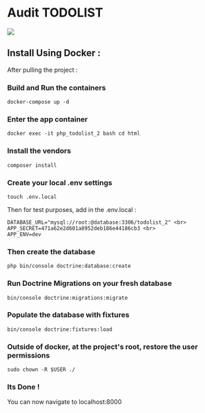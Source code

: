 <h1>Audit TODOLIST</h1>

<a href="https://codeclimate.com/github/ThomasLdev/todoList/maintainability"><img src="https://api.codeclimate.com/v1/badges/9d881c1841aa5ab01b3d/maintainability" /></a>

<h2>Install Using Docker :</h2>
After pulling the project :

<br>
<h3>Build and Run the containers</h3>

```
docker-compose up -d
```

<h3>Enter the app container</h3>

```
docker exec -it php_todolist_2 bash cd html
 ```
 
<h3>Install the vendors</h3>

 ```
composer install
 ```
 
<h3>Create your local .env settings</h3>

 ```
touch .env.local
 ```
 
Then for test purposes, add in the .env.local :

 ```
DATABASE_URL="mysql://root:@database:3306/todolist_2" <br>
APP_SECRET=471a62e2d601a8952deb186e44186cb3 <br>
APP_ENV=dev
 ```
 
<h3>Then create the database</h3>

 ```
php bin/console doctrine:database:create
 ```
 
<h3>Run Doctrine Migrations on your fresh database</h3>

 ```
bin/console doctrine:migrations:migrate
 ```
 
<h3>Populate the database with fixtures</h3>

 ```
bin/console doctrine:fixtures:load
 ```
 
<h3>Outside of docker, at the project's root, restore the user permissions</h3>


 ```
sudo chown -R $USER ./
 ```
 
 <h3>Its Done !</h3>

You can now navigate to localhost:8000
